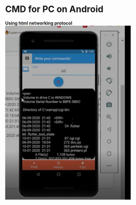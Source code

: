 # CMD for PC on Android
**Using html networking protocol**
![application_image](https://raw.githubusercontent.com/SalikSayyed/FlutterCMDApp/main/Flutter_Image.png)
